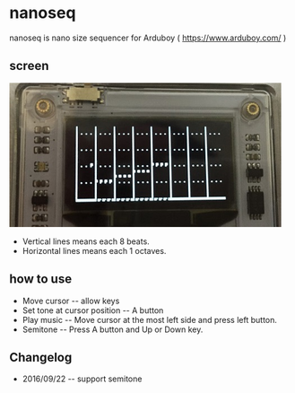 # nanoseq
nanoseq is nano size sequencer for Arduboy ( https://www.arduboy.com/ )

## screen
![screenshot](imgs/nanoseq.jpg)
- Vertical lines means each 8 beats.
- Horizontal lines means each 1 octaves.

## how to use
- Move cursor
-- allow keys
- Set tone at cursor position
-- A button
- Play music
-- Move cursor at the most left side and press left button.
- Semitone
-- Press A button and Up or Down key.

## Changelog
- 2016/09/22
-- support semitone


